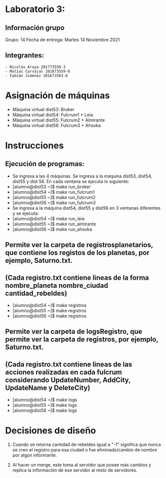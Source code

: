 ﻿# Laboratorio 3:
## Información grupo
Grupo: 14
Fecha de entrega: Martes 14 Noviembre 2021
## Integrantes:
    - Nicolás Araya 201773550-3
    - Matías Carvajal 201873559-0
    - Fabián Jiménez 201673503-8



# Asignación de máquinas
- Máquina virtual dist53: Broker
- Máquina virtual dist54: Fulcrum1 + Leia
-  Máquina virtual dist55: Fulcrum2 + Almirante
-  Máquina virtual dist56: Fulcrum3 + Ahsoka


# Instrucciones
## Ejecución de programas:
- Se ingresa a las 4 máquinas. Se ingresa a la máquina dist53, dist54, dist55 y dist 56. En cada ventana se ejecuta lo siguiente:
- [alumno@dist53 ~]$ make run_broker
- [alumno@dist54 ~]$ make run_fulcrum1
- [alumno@dist55 ~]$ make run_fulcrum2
- [alumno@dist56 ~]$ make run_fulcrum3
- Se ingresa a la máquina dist54, dist55 y dist56 en 3 ventanas diferentes y se ejecuta:
- [alumno@dist54 ~]$ make run_leia
- [alumno@dist55 ~]$ make run_almirante
- [alumno@dist56 ~]$ make run_ahsoka
## Permite ver la carpeta de  registrosplanetarios, que contiene los registos de los planetas, por ejemplo, Saturno.txt. 
## (Cada registro.txt  contiene lineas de la forma nombre_planeta nombre_ciudad cantidad_rebeldes)
- [alumno@dist54 ~]$ make registros
- [alumno@dist55 ~]$ make registros
- [alumno@dist56 ~]$ make registros
## Permite ver la carpeta de logsRegistro, que permite ver la carpeta de registros, por ejemplo, Saturno.txt. 
## (Cada registro.txt  contiene lineas de las acciones realizadas en cada fulcrum considerando UpdateNumber, AddCity, UpdateName y DeleteCity)
- [alumno@dist54 ~]$ make logs
- [alumno@dist55 ~]$ make logs
- [alumno@dist56 ~]$ make logs


# Decisiones de diseño
1. Cuando se retorna cantidad de rebeldes igual a "-1" significa que nunca se creo el registro para esa ciudad o fue eliminado/cambio de nombre por algún informante.

2. Al hacer un merge, este toma al servidor que posee más cambios y replica la información de ese servidor al resto de servidores. 




